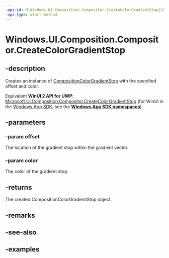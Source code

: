 ```yaml
---
-api-id: M:Windows.UI.Composition.Compositor.CreateColorGradientStop(System.Single,Windows.UI.Color)
-api-type: winrt method
---
```


<!-- Method syntax.
public CompositionColorGradientStop Compositor.CreateColorGradientStop(Single offset, Color color)
-->

# Windows.UI.Composition.Compositor.CreateColorGradientStop

## -description

Creates an instance of [CompositionColorGradientStop](compositioncolorgradientstop.md) with the specified offset and color.

Equivalent **WinUI 2 API for UWP**: [Microsoft.UI.Composition.Compositor.CreateColorGradientStop](/windows/winui/api/microsoft.ui.composition.compositor.createcolorgradientstop) (for WinUI in the [Windows App SDK](/windows/apps/windows-app-sdk/), see the **[Windows App SDK namespaces](/windows/windows-app-sdk/api/winrt/)**).

## -parameters
### -param offset

The location of the gradient stop within the gradient vector.

### -param color

The color of the gradient stop.

## -returns

The created CompositionColorGradientStop object.

## -remarks

## -see-also

## -examples

